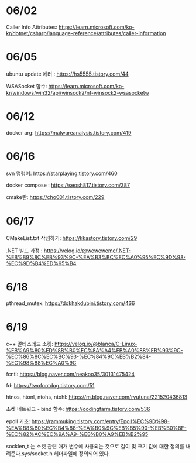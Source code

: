 # 06/02

Caller Info Attributes: https://learn.microsoft.com/ko-kr/dotnet/csharp/language-reference/attributes/caller-information

# 06/05

ubuntu update 에러 : https://hs5555.tistory.com/44

WSASocket 함수: https://learn.microsoft.com/ko-kr/windows/win32/api/winsock2/nf-winsock2-wsasocketw


# 06/12

docker arg: https://malwareanalysis.tistory.com/419

# 06/16

svn 명령어: https://starplaying.tistory.com/460

docker compose : https://seosh817.tistory.com/387

cmake란: https://cho001.tistory.com/229

# 06/17 

CMakeList.txt 작성하기: https://kkastory.tistory.com/29

.NET 빌드 과정 : https://velog.io/@weweweme/.NET-%EB%B9%8C%EB%93%9C-%EA%B3%BC%EC%A0%95%EC%9D%98-%EC%9D%B4%ED%95%B4

# 6/18

pthread_mutex: https://dokhakdubini.tistory.com/466

# 6/19 
c++ 멀티스레드 소켓: https://velog.io/@blanca/C-Linux-%EB%A9%80%ED%8B%B0%EC%8A%A4%EB%A0%88%EB%93%9C-%EC%86%8C%EC%BC%93-%EC%84%9C%EB%B2%84-%EC%98%88%EC%A0%9C

fcntl: https://blog.naver.com/neakoo35/30131475424

fd: https://twofootdog.tistory.com/51

htnos, htonl, ntohs, ntohl: https://m.blog.naver.com/ryutuna/221520436813

소켓 네트워크 - bind 함수: https://codingfarm.tistory.com/536

epoll 기초: https://rammuking.tistory.com/entry/Epoll%EC%9D%98-%EA%B8%B0%EC%B4%88-%EA%B0%9C%EB%85%90-%EB%B0%8F-%EC%82%AC%EC%9A%A9-%EB%B0%A9%EB%B2%95

socklen_t 는 소켓 관련 매개 변수에 사용되는 것으로 길이 및 크기 값에 대한 정의를 내려준다.sys/socket.h 헤더파일에 정의되어 있다.

